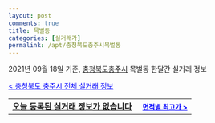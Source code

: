 ```yaml
---
layout: post
comments: true
title: 목벌동
categories: [실거래가]
permalink: /apt/충청북도충주시목벌동
---
```


2021년 09월 18일 기준, <a href="/apt/충청북도충주시">충청북도충주시</a> 목벌동 한달간 실거래 정보

<a style="color: blue;" href="/apt/충청북도충주시">< 충청북도 충주시 전체 실거래 정보</a>
<!---- start ---->
<table>
  <tr>
    <td colspan="4" style="font-weight: bold;"><a href="/apt/충청북도충주시목벌동{name_without_space}">오늘 등록된 실거래 정보가 없습니다</a> &nbsp;&nbsp;&nbsp; <a style="color: blue; font-size: smaller;" href="/apt/충청북도충주시목벌동{name_without_space}">면적별 최고가 ></a></td>
  </tr>
    
</table>
<!---- end ---->
    